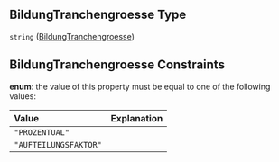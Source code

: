 ## BildungTranchengroesse Type

`string` ([BildungTranchengroesse](bildungtranchengroesse.md))

## BildungTranchengroesse Constraints

**enum**: the value of this property must be equal to one of the following values:

| Value                 | Explanation |
| :-------------------- | :---------- |
| `"PROZENTUAL"`        |             |
| `"AUFTEILUNGSFAKTOR"` |             |
